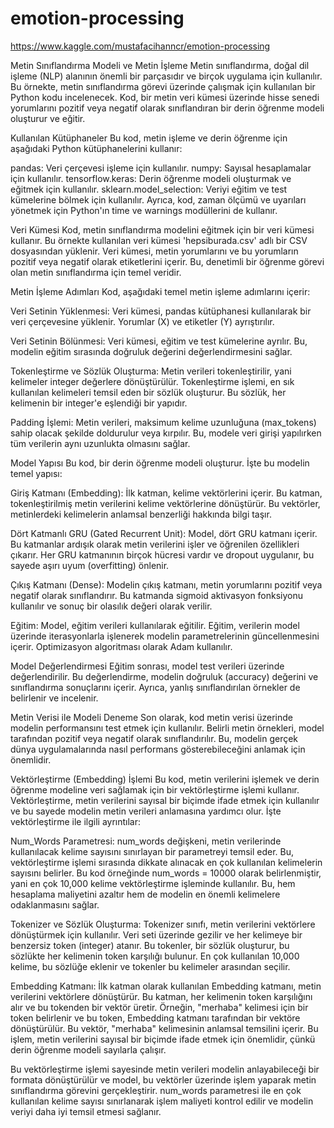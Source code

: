 # emotion-processing
https://www.kaggle.com/mustafacihanncr/emotion-processing

Metin Sınıflandırma Modeli ve Metin İşleme
Metin sınıflandırma, doğal dil işleme (NLP) alanının önemli bir parçasıdır ve birçok uygulama için kullanılır. Bu örnekte, metin sınıflandırma görevi üzerinde çalışmak için kullanılan bir Python kodu incelenecek. Kod, bir metin veri kümesi üzerinde hisse senedi yorumlarını pozitif veya negatif olarak sınıflandıran bir derin öğrenme modeli oluşturur ve eğitir.

Kullanılan Kütüphaneler
Bu kod, metin işleme ve derin öğrenme için aşağıdaki Python kütüphanelerini kullanır:


pandas: Veri çerçevesi işleme için kullanılır.
numpy: Sayısal hesaplamalar için kullanılır.
tensorflow.keras: Derin öğrenme modeli oluşturmak ve eğitmek için kullanılır.
sklearn.model_selection: Veriyi eğitim ve test kümelerine bölmek için kullanılır.
Ayrıca, kod, zaman ölçümü ve uyarıları yönetmek için Python'ın time ve warnings modüllerini de kullanır.

Veri Kümesi
Kod, metin sınıflandırma modelini eğitmek için bir veri kümesi kullanır. Bu örnekte kullanılan veri kümesi 'hepsiburada.csv' adlı bir CSV dosyasından yüklenir. Veri kümesi, metin yorumlarını ve bu yorumların pozitif veya negatif olarak etiketlerini içerir. Bu, denetimli bir öğrenme görevi olan metin sınıflandırma için temel veridir.

Metin İşleme Adımları
Kod, aşağıdaki temel metin işleme adımlarını içerir:

Veri Setinin Yüklenmesi: Veri kümesi, pandas kütüphanesi kullanılarak bir veri çerçevesine yüklenir. Yorumlar (X) ve etiketler (Y) ayrıştırılır.

Veri Setinin Bölünmesi: Veri kümesi, eğitim ve test kümelerine ayrılır. Bu, modelin eğitim sırasında doğruluk değerini değerlendirmesini sağlar.

Tokenleştirme ve Sözlük Oluşturma: Metin verileri tokenleştirilir, yani kelimeler integer değerlere dönüştürülür. Tokenleştirme işlemi, en sık kullanılan kelimeleri temsil eden bir sözlük oluşturur. Bu sözlük, her kelimenin bir integer'e eşlendiği bir yapıdır.

Padding İşlemi: Metin verileri, maksimum kelime uzunluğuna (max_tokens) sahip olacak şekilde doldurulur veya kırpılır. Bu, modele veri girişi yapılırken tüm verilerin aynı uzunlukta olmasını sağlar.

Model Yapısı
Bu kod, bir derin öğrenme modeli oluşturur. İşte bu modelin temel yapısı:

Giriş Katmanı (Embedding): İlk katman, kelime vektörlerini içerir. Bu katman, tokenleştirilmiş metin verilerini kelime vektörlerine dönüştürür. Bu vektörler, metinlerdeki kelimelerin anlamsal benzerliği hakkında bilgi taşır.

Dört Katmanlı GRU (Gated Recurrent Unit): Model, dört GRU katmanı içerir. Bu katmanlar ardışık olarak metin verilerini işler ve öğrenilen özellikleri çıkarır. Her GRU katmanının birçok hücresi vardır ve dropout uygulanır, bu sayede aşırı uyum (overfitting) önlenir.

Çıkış Katmanı (Dense): Modelin çıkış katmanı, metin yorumlarını pozitif veya negatif olarak sınıflandırır. Bu katmanda sigmoid aktivasyon fonksiyonu kullanılır ve sonuç bir olasılık değeri olarak verilir.

Eğitim: Model, eğitim verileri kullanılarak eğitilir. Eğitim, verilerin model üzerinde iterasyonlarla işlenerek modelin parametrelerinin güncellenmesini içerir. Optimizasyon algoritması olarak Adam kullanılır.

Model Değerlendirmesi
Eğitim sonrası, model test verileri üzerinde değerlendirilir. Bu değerlendirme, modelin doğruluk (accuracy) değerini ve sınıflandırma sonuçlarını içerir. Ayrıca, yanlış sınıflandırılan örnekler de belirlenir ve incelenir.

Metin Verisi ile Modeli Deneme
Son olarak, kod metin verisi üzerinde modelin performansını test etmek için kullanılır. Belirli metin örnekleri, model tarafından pozitif veya negatif olarak sınıflandırılır. Bu, modelin gerçek dünya uygulamalarında nasıl performans gösterebileceğini anlamak için önemlidir.


Vektörleştirme (Embedding) İşlemi
Bu kod, metin verilerini işlemek ve derin öğrenme modeline veri sağlamak için bir vektörleştirme işlemi kullanır. Vektörleştirme, metin verilerini sayısal bir biçimde ifade etmek için kullanılır ve bu sayede modelin metin verileri anlamasına yardımcı olur. İşte vektörleştirme ile ilgili ayrıntılar:

Num_Words Parametresi: num_words değişkeni, metin verilerinde kullanılacak kelime sayısını sınırlayan bir parametreyi temsil eder. Bu, vektörleştirme işlemi sırasında dikkate alınacak en çok kullanılan kelimelerin sayısını belirler. Bu kod örneğinde num_words = 10000 olarak belirlenmiştir, yani en çok 10,000 kelime vektörleştirme işleminde kullanılır. Bu, hem hesaplama maliyetini azaltır hem de modelin en önemli kelimelere odaklanmasını sağlar.

Tokenizer ve Sözlük Oluşturma: Tokenizer sınıfı, metin verilerini vektörlere dönüştürmek için kullanılır. Veri seti üzerinde gezilir ve her kelimeye bir benzersiz token (integer) atanır. Bu tokenler, bir sözlük oluşturur, bu sözlükte her kelimenin token karşılığı bulunur. En çok kullanılan 10,000 kelime, bu sözlüğe eklenir ve tokenler bu kelimeler arasından seçilir.

Embedding Katmanı: İlk katman olarak kullanılan Embedding katmanı, metin verilerini vektörlere dönüştürür. Bu katman, her kelimenin token karşılığını alır ve bu tokenden bir vektör üretir. Örneğin, "merhaba" kelimesi için bir token belirlenir ve bu token, Embedding katmanı tarafından bir vektöre dönüştürülür. Bu vektör, "merhaba" kelimesinin anlamsal temsilini içerir. Bu işlem, metin verilerini sayısal bir biçimde ifade etmek için önemlidir, çünkü derin öğrenme modeli sayılarla çalışır.

Bu vektörleştirme işlemi sayesinde metin verileri modelin anlayabileceği bir formata dönüştürülür ve model, bu vektörler üzerinde işlem yaparak metin sınıflandırma görevini gerçekleştirir. num_words parametresi ile en çok kullanılan kelime sayısı sınırlanarak işlem maliyeti kontrol edilir ve modelin veriyi daha iyi temsil etmesi sağlanır.
